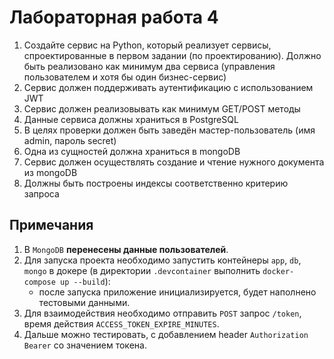# Лабораторная работа 4

1. Создайте сервис на Python, который реализует сервисы, спроектированные в первом задании (по проектированию). Должно быть реализовано как минимум два сервиса (управления пользователем и хотя бы один бизнес-сервис)
2. Сервис должен поддерживать аутентификацию с использованием JWT
3. Сервис должен реализовывать как минимум GET/POST методы
4. Данные сервиса должны храниться в PostgreSQL
5. В целях проверки должен быть заведён мастер-пользователь (имя admin, пароль secret)
6. Одна из сущностей должна храниться в mongoDB
7. Сервис должен осуществлять создание и чтение нужного документа из
   mongoDB
8. Должны быть построены индексы соответственно критерию запроса

## Примечания

1. В `MongoDB` **перенесены данные пользователей**.
2. Для запуска проекта необходимо запустить контейнеры `app`, `db`, `mongo` в докере (в директории `.devcontainer` выполнить `docker-compose up --build`):
   - после запуска приложение инициализируется, будет наполнено тестовыми данными.
3. Для взаимодействия необходимо отправить `POST` запрос `/token`, время действия `ACCESS_TOKEN_EXPIRE_MINUTES`.
4. Дальше можно тестировать, c добавлением header `Authorization Bearer` со значением токена.
